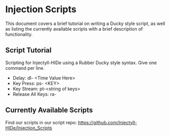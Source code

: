 # Injection Scripts
This document covers a brief tutorial on writing a Ducky style script, as well as listing the currently available scripts with a brief description of functionality.

## Script Tutorial  
Scripting for Injectyll-HIDe using a Rubber Ducky style syntax. Give one command per line.
- Delay: dl- \<Time Value Here\>
- Key Press: ps- \<KEY\>
- Key Stream: pt-\<string of keys\>
- Release All Keys: ra- 

## Currently Available Scripts
Find our scripts in our script repo:
https://github.com/Injectyll-HIDe/Injection_Scripts
